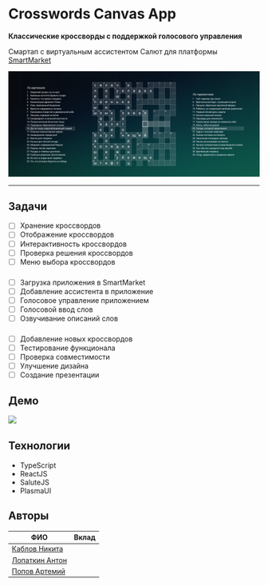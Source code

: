 # Crosswords Canvas App

**Классические кроссворды с поддержкой голосового управления**

Смартап с виртуальным ассистентом Салют для платформы [SmartMarket](https://apps.sber.ru/salute-apps/)

![](./assets/demo.png)

---

## Задачи

- [ ] Хранение кроссвордов
- [ ] Отображение кроссвордов
- [ ] Интерактивность кроссвордов
- [ ] Проверка решения кроссвордов
- [ ] Меню выбора кроссвордов

###

- [ ] Загрузка приложения в SmartMarket
- [ ] Добавление ассистента в приложение
- [ ] Голосовое управление приложением
- [ ] Голосовой ввод слов
- [ ] Озвучивание описаний слов

###

- [ ] Добавление новых кроссвордов
- [ ] Тестирование функционала
- [ ] Проверка совместимости
- [ ] Улучшение дизайна
- [ ] Создание презентации

## Демо

![](./assets/demo.gif)

## Технологии

- TypeScript
- ReactJS
- SaluteJS
- PlasmaUI

## Авторы

| ФИО                                         | Вклад |
|---------------------------------------------|-------|
| [Каблов Никита](https://github.com/Sh1kar1) |       |
| [Лопаткин Антон]()                          |       |
| [Попов Артемий]()                           |       |
